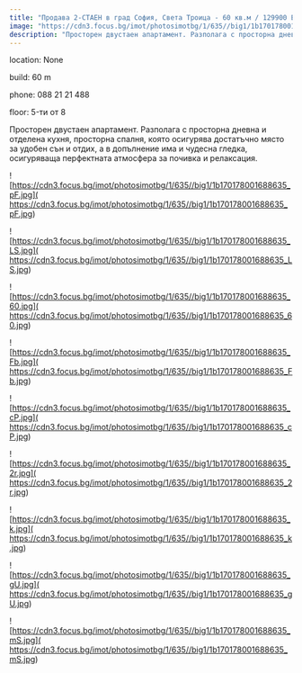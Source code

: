 ```yaml
---
title: "Продава 2-СТАЕН в град София, Света Троица - 60 кв.м / 129900 EUR :: imot.bg Обява"
image: "https://cdn3.focus.bg/imot/photosimotbg/1/635//big1/1b170178001688635_fc.jpg"
description: "Просторен двустаен апартамент. Разполага с просторна дневна и отделена кухня, просторна спалня, която осигурява достатъчно място за удобен сън и отдих, а в допълнение има и чудесна гледка, осигуряваща перфектната атмосфера за почивка и релаксация."
---
```


location: None

build: 60 m

phone: 088 21 21 488

floor: 5-ти от 8

Просторен двустаен апартамент. Разполага с просторна дневна и отделена кухня, просторна спалня, която осигурява достатъчно място за удобен сън и отдих, а в допълнение има и чудесна гледка, осигуряваща перфектната атмосфера за почивка и релаксация.


![https://cdn3.focus.bg/imot/photosimotbg/1/635//big1/1b170178001688635_pF.jpg]( https://cdn3.focus.bg/imot/photosimotbg/1/635//big1/1b170178001688635_pF.jpg)


![https://cdn3.focus.bg/imot/photosimotbg/1/635//big1/1b170178001688635_LS.jpg]( https://cdn3.focus.bg/imot/photosimotbg/1/635//big1/1b170178001688635_LS.jpg)


![https://cdn3.focus.bg/imot/photosimotbg/1/635//big1/1b170178001688635_60.jpg]( https://cdn3.focus.bg/imot/photosimotbg/1/635//big1/1b170178001688635_60.jpg)


![https://cdn3.focus.bg/imot/photosimotbg/1/635//big1/1b170178001688635_Fb.jpg]( https://cdn3.focus.bg/imot/photosimotbg/1/635//big1/1b170178001688635_Fb.jpg)


![https://cdn3.focus.bg/imot/photosimotbg/1/635//big1/1b170178001688635_cP.jpg]( https://cdn3.focus.bg/imot/photosimotbg/1/635//big1/1b170178001688635_cP.jpg)


![https://cdn3.focus.bg/imot/photosimotbg/1/635//big1/1b170178001688635_2r.jpg]( https://cdn3.focus.bg/imot/photosimotbg/1/635//big1/1b170178001688635_2r.jpg)


![https://cdn3.focus.bg/imot/photosimotbg/1/635//big1/1b170178001688635_k.jpg]( https://cdn3.focus.bg/imot/photosimotbg/1/635//big1/1b170178001688635_k.jpg)


![https://cdn3.focus.bg/imot/photosimotbg/1/635//big1/1b170178001688635_gU.jpg]( https://cdn3.focus.bg/imot/photosimotbg/1/635//big1/1b170178001688635_gU.jpg)


![https://cdn3.focus.bg/imot/photosimotbg/1/635//big1/1b170178001688635_mS.jpg]( https://cdn3.focus.bg/imot/photosimotbg/1/635//big1/1b170178001688635_mS.jpg)


